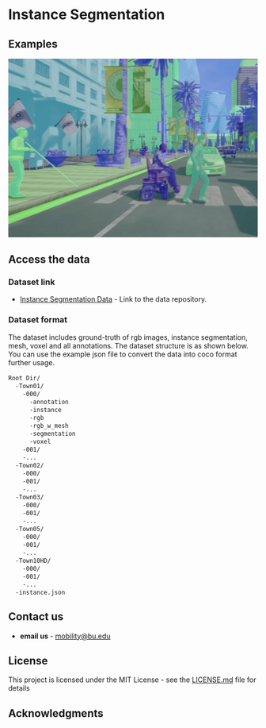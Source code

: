 # Instance Segmentation


## Examples

<img src="example.png" alt="examples" width="1000"/>

## Access the data

### Dataset link
* [Instance Segmentation Data]() - Link to the data repository.


### Dataset format

The dataset includes ground-truth of rgb images, instance segmentation, mesh, voxel and all annotations. The dataset structure is as shown below. You can use the example json file to convert the data into coco format further usage.
```
Root Dir/
  -Town01/
    -000/
      -annotation 
      -instance
      -rgb
      -rgb_w_mesh 
      -segmentation
      -voxel
    -001/
    -...
  -Town02/
    -000/
    -001/
    -...
  -Town03/
    -000/
    -001/
    -...
  -Town05/
    -000/
    -001/
    -...
  -Town10HD/
    -000/
    -001/
    -...
  -instance.json

```

## Contact us

* **email us** - mobility@bu.edu

## License

This project is licensed under the MIT License - see the [LICENSE.md](LICENSE.md) file for details

## Acknowledgments


